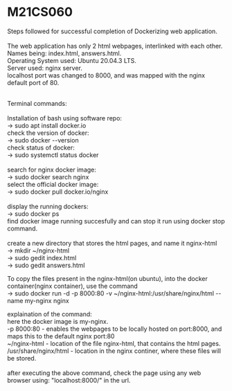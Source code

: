 # M21CS060

Steps followed for successful completion of Dockerizing web application.</br>
</br>
The web application has only 2 html webpages, interlinked with each other.</br>
Names being: index.html, answers.html.</br>
Operating System used: Ubuntu 20.04.3 LTS.</br>
Server used: nginx server.</br>
localhost port was changed to 8000, and was mapped with the nginx default port of 80.</br></br>

Terminal commands:</br>
</br>
Installation of bash using software repo:</br>
-> sudo apt install docker.io</br>
check the version of docker:</br>
-> sudo docker --version</br>
check status of docker:</br>
-> sudo systemctl status docker</br>
</br>
search for nginx docker image:</br>
-> sudo docker search nginx</br>
select the official docker image:</br>
-> sudo docker pull docker.io/nginx</br>
</br>
display the running dockers:</br>
-> sudo docker ps</br>
find docker image running succesfully and can stop it run using docker stop command.</br> 
</br>
create a new directory that stores the html pages, and name it nginx-html</br>
-> mkdir ~/nginx-html</br>
-> sudo gedit index.html</br>
-> sudo gedit answers.html</br>

To copy the files present in the nginx-html(on ubuntu), into the docker container(nginx container), use the command</br>
-> sudo docker run -d -p 8000:80 -v ~/nginx-html:/usr/share/nginx/html --name my-nginx nginx</br>

explaination of the command:</br>
here the docker image is my-nginx.</br>
-p 8000:80 - enables the webpages to be locally hosted on port:8000, and maps this to the default nginx port:80</br>
~/nginx-html - location of the file nginx-html, that contains the html pages.</br>
/usr/share/nginx/html - location in the nginx continer, where these files will be stored.</br>
</br>
after executing the above command, check the page using any web browser using: "localhost:8000/" in the url.</br>
